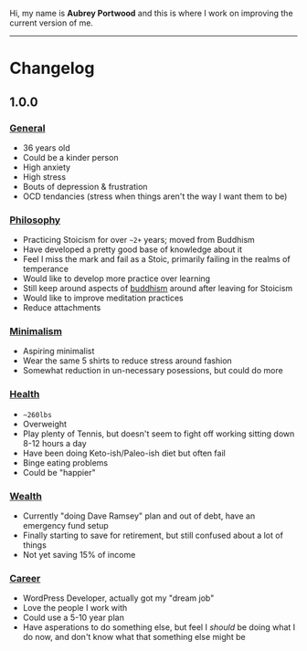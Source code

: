 Hi, my name is **Aubrey Portwood** and this is where I work on improving the current version of me.

__________________

# Changelog

## 1.0.0

### [General](https://github.com/aubreypwd/aubreypwd/labels/general)

- 36 years old
- Could be a kinder person
- High anxiety
- High stress
- Bouts of depression & frustration
- OCD tendancies (stress when things aren't the way I want them to be)

### [Philosophy](https://github.com/aubreypwd/aubreypwd/labels/philosophy)

- Practicing Stoicism for over `~2+` years; moved from Buddhism
- Have developed a pretty good base of knowledge about it
- Feel I miss the mark and fail as a Stoic, primarily failing in the realms of temperance
- Would like to develop more practice over learning
- Still keep around aspects of [buddhism](labels/buddhism) around after leaving for Stoicism
- Would like to improve meditation practices
- Reduce attachments

### [Minimalism](https://github.com/aubreypwd/aubreypwd/labels/minimalism)

- Aspiring minimalist
- Wear the same 5 shirts to reduce stress around fashion
- Somewhat reduction in un-necessary posessions, but could do more

### [Health](https://github.com/aubreypwd/aubreypwd/labels/health)

- `~260lbs`
- Overweight
- Play plenty of Tennis, but doesn't seem to fight off working sitting down 8-12 hours a day
- Have been doing Keto-ish/Paleo-ish diet but often fail
- Binge eating problems
- Could be "happier"

### [Wealth](https://github.com/aubreypwd/aubreypwd/labels/money)

- Currently "doing Dave Ramsey" plan and out of debt, have an emergency fund setup
- Finally starting to save for retirement, but still confused about a lot of things
- Not yet saving 15% of income

### [Career](https://github.com/aubreypwd/aubreypwd/labels/career)

- WordPress Developer, actually got my "dream job"
- Love the people I work with
- Could use a 5-10 year plan
- Have asperations to do something else, but feel I *should* be doing what I do now, and don't know what that something else might be

